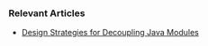### Relevant Articles

- [Design Strategies for Decoupling Java Modules](https://www.surya.com/java-modules-decoupling-design-strategies)
